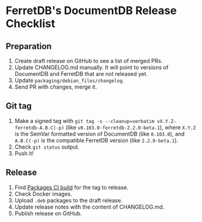 # FerretDB's DocumentDB Release Checklist

## Preparation

1. Create draft release on GitHub to see a list of merged PRs.
2. Update CHANGELOG.md manually. It will point to versions of DocumentDB and FerretDB that are not released yet.
3. Update `packaging/debian_files/changelog`.
4. Send PR with changes, merge it.

## Git tag

1. Make a signed tag with `git tag -s --cleanup=verbatim vX.Y.Z-ferretdb-A.B.C(-p)` (like `v0.103.0-ferretdb-2.2.0-beta.1`),
   where `X.Y.Z` is the SemVar formatted version of DocumentDB (like `0.103.0`),
   and `A.B.C(-p)` is the compatible FerretDB version (like `2.2.0-beta.1`).
2. Check `git status` output.
3. Push it!

## Release

1. Find [Packages CI build](https://github.com/FerretDB/documentdb/actions/workflows/ferretdb_packages.yml?query=event%3Apush)
   for the tag to release.
2. Check Docker images.
3. Upload `.deb` packages to the draft release.
4. Update release notes with the content of CHANGELOG.md.
5. Publish release on GitHub.
